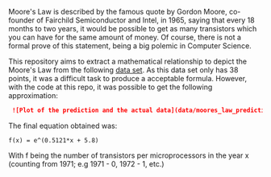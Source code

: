 Moore's Law is described by the famous quote by Gordon Moore, co-founder of Fairchild Semiconductor and Intel, in 1965, saying that every 18 months to two years, it would be possible to get as many transistors which you can have for the same amount of money. Of course, there is not a formal prove of this statement, being a big polemic in Computer Science. 

This repository aims to extract a mathematical relationship to depict the Moore's Law from the following [data set](https://ourworldindata.org/grapher/transistors-per-microprocessor). As this data set only has 38 points, it was a difficult task to produce a acceptable formula. However, with the code at this repo, it was possible to get the following approximation: 

```markdown
 ![Plot of the prediction and the actual data](data/moores_law_prediction.pdf) 
```

The final equation obtained was: 

```
f(x) = e^(0.5121*x + 5.8)
```

With f being the number of transistors per microprocessors in the year x (counting from 1971; e.g 1971 - 0, 1972 - 1, etc.)